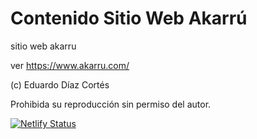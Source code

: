 # Contenido Sitio Web Akarrú
sitio web akarru

ver https://www.akarru.com/


(c) Eduardo Díaz Cortés

Prohibida su reproducción sin permiso del autor.

[![Netlify Status](https://api.netlify.com/api/v1/badges/0c3256ca-73a8-4c6d-bd8a-a03f64015fcb/deploy-status)](https://app.netlify.com/sites/akarru/deploys)

